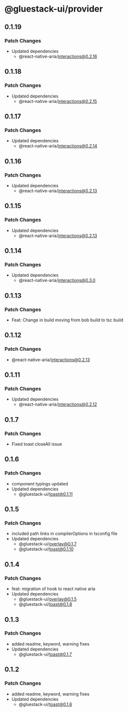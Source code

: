 # @gluestack-ui/provider

## 0.1.19

### Patch Changes

- Updated dependencies
  - @react-native-aria/interactions@0.2.16

## 0.1.18

### Patch Changes

- Updated dependencies
  - @react-native-aria/interactions@0.2.15

## 0.1.17

### Patch Changes

- Updated dependencies
  - @react-native-aria/interactions@0.2.14

## 0.1.16

### Patch Changes

- Updated dependencies
  - @react-native-aria/interactions@0.2.13

## 0.1.15

### Patch Changes

- Updated dependencies
  - @react-native-aria/interactions@0.2.13

## 0.1.14

### Patch Changes

- Updated dependencies
  - @react-native-aria/interactions@0.3.0

## 0.1.13

### Patch Changes

- Feat: Change in build moving from bob build to tsc build

## 0.1.12

### Patch Changes

- @react-native-aria/interactions@0.2.13

## 0.1.11

### Patch Changes

- Updated dependencies
  - @react-native-aria/interactions@0.2.12

## 0.1.7

### Patch Changes

- Fixed toast closeAll issue

## 0.1.6

### Patch Changes

- component typings updated
- Updated dependencies
  - @gluestack-ui/toast@0.1.11

## 0.1.5

### Patch Changes

- included path links in compilerOptions in tsconfig file
- Updated dependencies
  - @gluestack-ui/overlay@0.1.7
  - @gluestack-ui/toast@0.1.10

## 0.1.4

### Patch Changes

- feat: migration of hook to react native aria
- Updated dependencies
  - @gluestack-ui/overlay@0.1.5
  - @gluestack-ui/toast@0.1.8

## 0.1.3

### Patch Changes

- added readme, keyword, warning fixes
- Updated dependencies
  - @gluestack-ui/toast@0.1.7

## 0.1.2

### Patch Changes

- added readme, keyword, warning fixes
- Updated dependencies
  - @gluestack-ui/toast@0.1.6
